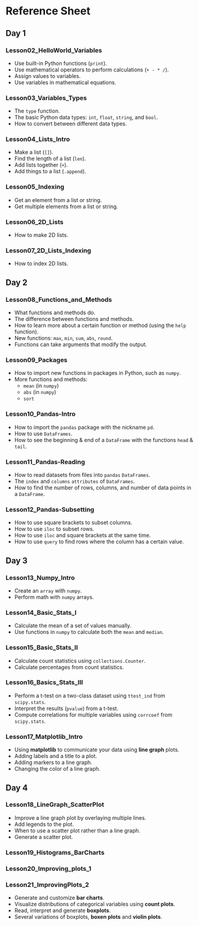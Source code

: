 # Reference Sheet

## Day 1

### Lesson02_HelloWorld_Variables

* Use built-in Python functions (`print`).
* Use mathematical operators to perform calculations (`+ - * /`).
* Assign values to variables.
* Use variables in mathematical equations.

### Lesson03_Variables_Types

* The `type` function.
* The basic Python data types: `int`, `float`, `string`, and `bool`.
* How to convert between different data types.

### Lesson04_Lists_Intro

* Make a list (`[]`).
* Find the length of a list (`len`).
* Add lists together (`+`).
* Add things to a list (`.append`).

### Lesson05_Indexing

* Get an element from a list or string.
* Get multiple elements from a list or string.

### Lesson06_2D_Lists

* How to make 2D lists.

### Lesson07_2D_Lists_Indexing

* How to index 2D lists.

## Day 2

### Lesson08_Functions_and_Methods

* What functions and methods do.
* The difference between functions and methods.
* How to learn more about a certain function or method (using the `help` function).
* New functions: `max`, `min`, `sum`, `abs`, `round`.
* Functions can take arguments that modify the output.

### Lesson09_Packages

* How to import new functions in packages in Python, such as `numpy`.
* More functions and methods:
    * `mean` (in `numpy`)
    * `abs` (in `numpy`)
    * `sort`

### Lesson10_Pandas-Intro

* How to import the `pandas` package with the nickname `pd`.
* How to use `DataFrames`.
* How to see the beginning & end of a `DataFrame` with the functions `head` & `tail`.

### Lesson11_Pandas-Reading

* How to read datasets from files into `pandas` `DataFrames`.
* The `index` and `columns` `attributes` of `DataFrames`.
* How to find the number of rows, columns, and number of data points in a `DataFrame`.

### Lesson12_Pandas-Subsetting

* How to use square brackets to subset columns.
* How to use `iloc` to subset rows.
* How to use `iloc` and square brackets at the same time.
* How to use `query` to find rows where the column has a certain value.

## Day 3

### Lesson13_Numpy_Intro

* Create an `array` with `numpy`.
* Perform math with `numpy` arrays.

### Lesson14_Basic_Stats_I

* Calculate the mean of a set of values manually.
* Use functions in `numpy` to calculate both the `mean` and `median`.

### Lesson15_Basic_Stats_II

* Calculate count statistics using `collections.Counter`.
* Calculate percentages from count statistics.

### Lesson16_Basics_Stats_III

* Perform a t-test on a two-class dataset using `ttest_ind` from `scipy.stats`.
* Interpret the results (`pvalue`) from a t-test.
* Compute correlations for multiple variables using `corrcoef` from `scipy.stats`.

### Lesson17_Matplotlib_Intro

* Using **matplotlib** to communicate your data using **line graph** plots.
* Adding labels and a title to a plot.
* Adding markers to a line graph.
* Changing the color of a line graph.

## Day 4

### Lesson18_LineGraph_ScatterPlot

* Improve a line graph plot by overlaying multiple lines.
* Add legends to the plot.
* When to use a scatter plot rather than a line graph.
* Generate a scatter plot.

### Lesson19_Histograms_BarCharts

### Lesson20_Improving_plots_1

### Lesson21_ImprovingPlots_2

* Generate and customize **bar charts**.
* Visualize distributions of categorical variables using **count plots**.
* Read, interpret and generate **boxplots**.
* Several variations of boxplots, **boxen plots** and **violin plots**.

